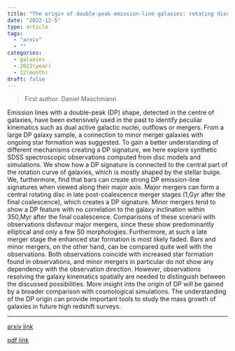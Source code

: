 ```yaml
---
title: "The origin of double-peak emission-line galaxies: rotating discs, bars or galaxy mergers?"
date: "2022-12-5"
type: article
tags:
  - "arxiv"
  - ""
categories:
  - galaxies
  - 2022(year)
  - 12(month)
draft: false
---
```


> First author: Daniel Maschmann

 Emission lines with a double-peak (DP) shape, detected in the centre of
galaxies, have been extensively used in the past to identify peculiar
kinematics such as dual active galactic nuclei, outflows or mergers. From a
large DP galaxy sample, a connection to minor merger galaxies with ongoing star
formation was suggested. To gain a better understanding of different mechanisms
creating a DP signature, we here explore synthetic SDSS spectroscopic
observations computed from disc models and simulations. We show how a DP
signature is connected to the central part of the rotation curve of galaxies,
which is mostly shaped by the stellar bulge. We, furthermore, find that bars
can create strong DP emission-line signatures when viewed along their major
axis. Major mergers can form a central rotating disc in late post-coalescence
merger stages (1\,Gyr after the final coalescence), which creates a DP
signature. Minor mergers tend to show a DP feature with no correlation to the
galaxy inclination within 350\,Myr after the final coalescence. Comparisons of
these scenarii with observations disfavour major mergers, since these show
predominantly elliptical and only a few S0 morphologies. Furthermore, at such a
late merger stage the enhanced star formation is most likely faded. Bars and
minor mergers, on the other hand, can be compared quite well with the
observations. Both observations coincide with increased star formation found in
observations, and minor mergers in particular do not show any dependency with
the observation direction. However, observations resolving the galaxy
kinematics spatially are needed to distinguish between the discussed
possibilities. More insight into the origin of DP will be gained by a broader
comparison with cosmological simulations. The understanding of the DP origin
can provide important tools to study the mass growth of galaxies in future high
redshift surveys.

---
[arxiv link](http://arxiv.org/abs/2212.02529v1)

[pdf link](http://arxiv.org/pdf/2212.02529v1)